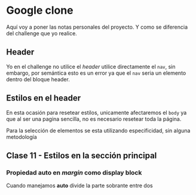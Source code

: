 # **Google clone**

Aquí voy a poner las notas personales del proyecto. Y como se diferencia del challenge que yo realice.

## Header

Yo en el challenge no utilice el *header* utilice directamente el `nav`, sin embargo, por semántica esto es un error ya que el `nav` seria un elemento dentro del bloque header.

## Estilos en el header

En esta ocasión para resetear estilos, unicamente afectaremos el `body` ya que al ser una pagina sencilla, no es necesario resetear toda la página.

Para la selección de elementos se esta utilizando especificidad, sin alguna metodología

## **Clase 11 - Estilos en la sección principal**

### Propiedad **auto** en *margin* como display block

Cuando manejamos **auto** divide la parte sobrante entre dos